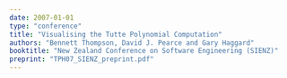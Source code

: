 ```yaml
---
date: 2007-01-01
type: "conference"
title: "Visualising the Tutte Polynomial Computation"
authors: "Bennett Thompson, David J. Pearce and Gary Haggard"
booktitle: "New Zealand Conference on Software Engineering (SIENZ)"
preprint: "TPH07_SIENZ_preprint.pdf"
---
```


